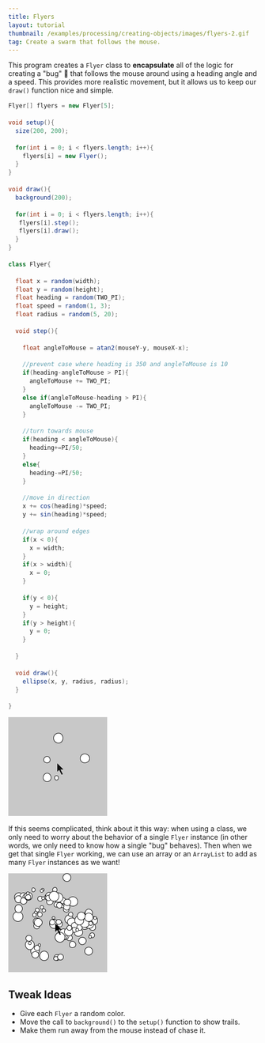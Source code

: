 ```yaml
---
title: Flyers
layout: tutorial
thumbnail: /examples/processing/creating-objects/images/flyers-2.gif
tag: Create a swarm that follows the mouse.
---
```



This program creates a `Flyer` class to **encapsulate** all of the logic for creating a "bug" :honeybee: that follows the mouse around using a heading angle and a speed. This provides more realistic movement, but it allows us to keep our `draw()` function nice and simple.

```java
Flyer[] flyers = new Flyer[5];

void setup(){
  size(200, 200);
  
  for(int i = 0; i < flyers.length; i++){
    flyers[i] = new Flyer();
  }
}

void draw(){
  background(200);
  
  for(int i = 0; i < flyers.length; i++){
   flyers[i].step();
   flyers[i].draw();
  }
}

class Flyer{
  
  float x = random(width);
  float y = random(height);
  float heading = random(TWO_PI);
  float speed = random(1, 3);  
  float radius = random(5, 20);
  
  void step(){
    
    float angleToMouse = atan2(mouseY-y, mouseX-x);
    
    //prevent case where heading is 350 and angleToMouse is 10
    if(heading-angleToMouse > PI){
      angleToMouse += TWO_PI;
    }
    else if(angleToMouse-heading > PI){
      angleToMouse -= TWO_PI;
    }
    
    //turn towards mouse
    if(heading < angleToMouse){
      heading+=PI/50;
    }
    else{
      heading-=PI/50;
    }
    
    //move in direction
    x += cos(heading)*speed;
    y += sin(heading)*speed;
    
    //wrap around edges
    if(x < 0){
      x = width;
    }
    if(x > width){
      x = 0;
    }
    
    if(y < 0){
      y = height;
    }
    if(y > height){
      y = 0;
    }
    
  }
  
  void draw(){
    ellipse(x, y, radius, radius);
  }
  
}
```

![five Flyers](/examples/processing/creating-objects/images/flyers-1.gif)

If this seems complicated, think about it this way: when using a class, we only need to worry about the behavior of a single `Flyer` instance (in other words, we only need to know how a single "bug" behaves). Then when we get that single `Flyer` working, we can use an array or an `ArrayList` to add as many `Flyer` instances as we want!

![100 Flyers](/examples/processing/creating-objects/images/flyers-3.gif)

## Tweak Ideas

- Give each `Flyer` a random color.
- Move the call to `background()` to the `setup()` function to show trails.
- Make them run away from the mouse instead of chase it.
